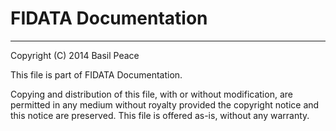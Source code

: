 FIDATA Documentation
====================


-----------------------------------------------------------------------
Copyright (C) 2014  Basil Peace

This file is part of FIDATA Documentation.

Copying and distribution of this file, with or without modification,
are permitted in any medium without royalty provided the copyright
notice and this notice are preserved.  This file is offered as-is,
without any warranty.
